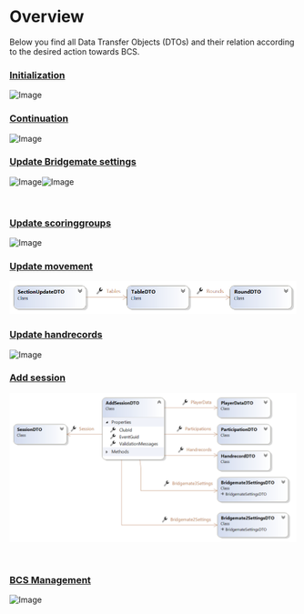 # Overview

Below you find all Data Transfer Objects (DTOs) and their relation according to the desired action towards BCS.

### [Initialization](<Initializeanevent.md>)

![Image](<lib/InitDTOPlus.png>)

### [Continuation](<Continueanevent.md>)

![Image](<lib/ContinueDTOClosed.png>)

### [Update Bridgemate settings](<UpdateBridgematesettings.md>)

![Image](<lib/Bridgemate2SettingsDTOClosed.png>)![Image](<lib/Bridgemate3SettingsDTOClosed.png>)

&nbsp;

### [Update scoringgroups](<Updatescoringgroups.md>)

![Image](<lib/ScoringGroupUpdateDTOClosed.png>)

### [Update movement](<Updatethemovementforasectionorad.md>)

![Image](<lib/MovementUpdateDTOClosed.png>)

### [Update handrecords](<Updatehandrecords.md>)

![Image](<lib/handrecordDTOClosed.png>)

### [Add session](<Addasession.md>)

![Image](<lib/AddSessionDTO 2.png>)

&nbsp;

### [BCS Management](<ManageBCS.md>)

![Image](<lib/BCSManagementDTOClosed 1.png>)

